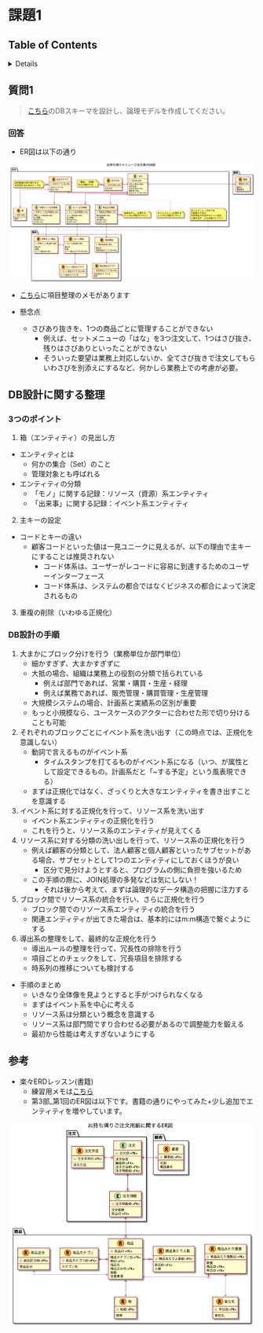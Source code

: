 # 課題1

## Table of Contents
<!-- START doctoc generated TOC please keep comment here to allow auto update -->
<!-- DON'T EDIT THIS SECTION, INSTEAD RE-RUN doctoc TO UPDATE -->
<details>
<summary>Details</summary>

- [質問1](#%E8%B3%AA%E5%95%8F1)
  - [回答](#%E5%9B%9E%E7%AD%94)
- [DB設計に関する整理](#db%E8%A8%AD%E8%A8%88%E3%81%AB%E9%96%A2%E3%81%99%E3%82%8B%E6%95%B4%E7%90%86)
  - [3つのポイント](#3%E3%81%A4%E3%81%AE%E3%83%9D%E3%82%A4%E3%83%B3%E3%83%88)
  - [DB設計の手順](#db%E8%A8%AD%E8%A8%88%E3%81%AE%E6%89%8B%E9%A0%86)
- [参考](#%E5%8F%82%E8%80%83)

</details>
<!-- END doctoc generated TOC please keep comment here to allow auto update -->

## 質問1

> [こちら](https://github.com/praha-inc/praha-challenge-templates/blob/master/db/design/sushi.png?raw=true)のDBスキーマを設計し、論理モデルを作成してください。

### 回答

- ER図は以下の通り

![](../../../assets/お持ち帰りメニューご注文表のER図.png)

- [こちら](https://docs.google.com/spreadsheets/d/1VY8wkXNHNpTPu-Bk3SVmADeX53uuP2y5sYRT9e5X5-8/edit?usp=sharing)に項目整理のメモがあります

- 懸念点
  - さびあり抜きを、1つの商品ごとに管理することができない
    - 例えば、セットメニューの「はな」を3つ注文して、1つはさび抜き、残りはさびありといったことができない
    - そういった要望は業務上対応しないか、全てさび抜きで注文してもらいわさびを別添えにするなど、何かしら業務上での考慮が必要。

## DB設計に関する整理

### 3つのポイント

1. 箱（エンティティ）の見出し方

- エンティティとは
  - 何かの集合（Set）のこと
  - 管理対象とも呼ばれる
- エンティティの分類
  - 「モノ」に関する記録：リソース（資源）系エンティティ
  - 「出来事」に関する記録：イベント系エンティティ

2. 主キーの設定

- コードとキーの違い
  - 顧客コードといった値は一見ユニークに見えるが、以下の理由で主キーにすることは推奨されない
    - コード体系は、ユーザーがレコードに容易に到達するためのユーザーインターフェース
    - コード体系は、システムの都合ではなくビジネスの都合によって決定されるもの

3. 重複の削除（いわゆる正規化）

### DB設計の手順

1. 大まかにブロック分けを行う（業務単位か部門単位）
   - 細かすぎず、大まかすぎずに
   - 大抵の場合、組織は業務上の役割の分類で括られている
     - 例えば部門であれば、営業・購買・生産・経理
     - 例えば業務であれば、販売管理・購買管理・生産管理
   - 大規模システムの場合、計画系と実績系の区別が重要
   - もっと小規模なら、ユースケースのアクターに合わせた形で切り分けることも可能
2. それぞれのブロックごとにイベント系を洗い出す（この時点では、正規化を意識しない）
   - 動詞で言えるものがイベント系
     - タイムスタンプを打てるものがイベント系になる（いつ、が属性として設定できるもの。計画系だと「~する予定」という風表現できる）
   - まずは正規化ではなく、ざっくりと大きなエンティティを書き出すことを意識する
3. イベント系に対する正規化を行って、リソース系を洗い出す
   - イベント系エンティティの正規化を行う
   - これを行うと、リソース系のエンティティが見えてくる
4. リソース系に対する分類の洗い出しを行って、リソース系の正規化を行う
   - 例えば顧客の分類として、法人顧客と個人顧客といったサブセットがある場合、サブセットとして1つのエンティティにしておくほうが良い
     - 区分で見分けようとすると、プログラムの側に負担を強いるため
   - この手順の際に、JOIN処理の多発などは気にしない！
     - それは後から考えて、まずは論理的なデータ構造の把握に注力する
5. ブロック間でリソース系の統合を行い、さらに正規化を行う
   - ブロック間でのリソース系エンティティの統合を行う
   - 関連エンティティが出てきた場合は、基本的にはm:m構造で繋ぐようにする
6. 導出系の整理をして、最終的な正規化を行う
   - 導出ルールの整理を行って、冗長性の排除を行う
   - 項目ごとのチェックをして、冗長項目を排除する
   - 時系列の推移についても検討する

- 手順のまとめ
  - いきなり全体像を見ようとすると手がつけられなくなる
  - まずはイベント系を中心に考える
  - リソース系は分類という概念を意識する
  - リソース系は部門間ですり合わせる必要があるので調整能力を鍛える
  - 最初から性能は考えすぎないようにする

## 参考

- 楽々ERDレッスン(書籍)
  - 練習用メモは[こちら](https://docs.google.com/spreadsheets/d/1w-UScZv0XnthxsMruUcHH6D8JsE7QIqKQ1bGpodrHI8/edit?usp=sharing)
  - 第3部_第1回のER図は以下です。書籍の通りにやってみた+少し追加でエンティティを増やしています。

![](../../../assets/お持ち帰りご注文用紙に関するER図.png)